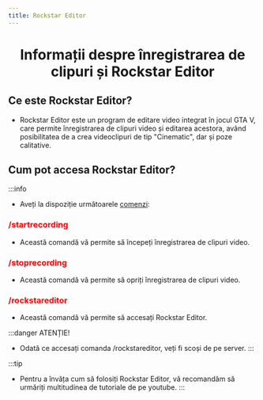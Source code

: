 ```yaml
---
title: Rockstar Editor
---
```



# <span class="title-font"><center>Informații despre înregistrarea de clipuri și Rockstar Editor</center></span>

## <span class="header-font">Ce este Rockstar Editor?</span>

- Rockstar Editor este un program de editare video integrat în jocul GTA V, care permite înregistrarea de clipuri video și editarea acestora, având posibilitatea de a crea videoclipuri de tip "Cinematic", dar și poze calitative.

## <span class="header-font">Cum pot accesa Rockstar Editor?</span>

:::info
- Aveți la dispoziție următoarele [comenzi](/informatii/comenzi.html):

### <span style="color:red">/startrecording</span>
- Această comandă vă permite să începeți înregistrarea de clipuri video.

### <span style="color:red">/stoprecording</span>
- Această comandă vă permite să opriți înregistrarea de clipuri video.

### <span style="color:red">/rockstareditor</span>
- Această comandă vă permite să accesați Rockstar Editor.

:::danger ATENȚIE!
- Odată ce accesați comanda /rockstareditor, veți fi scoși de pe server.
:::

:::tip
- Pentru a învăța cum să folosiți Rockstar Editor, vă recomandăm să urmăriți multitudinea de tutoriale de pe youtube.
:::